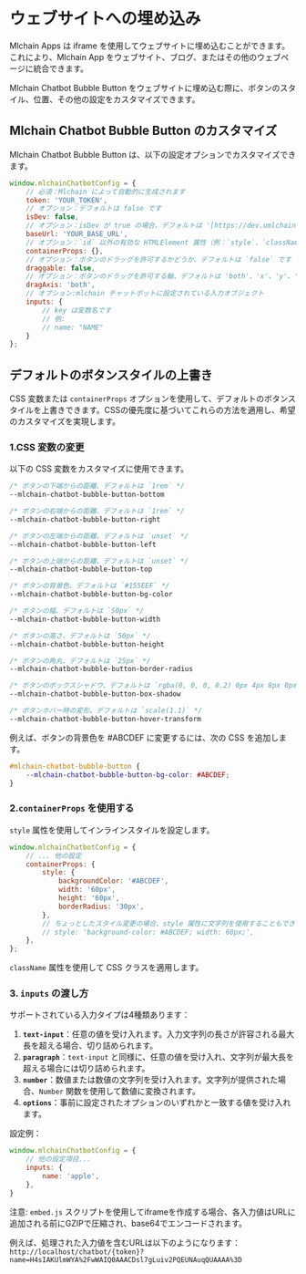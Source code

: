 # ウェブサイトへの埋め込み

Mlchain Apps は iframe を使用してウェブサイトに埋め込むことができます。これにより、Mlchain App をウェブサイト、ブログ、またはその他のウェブページに統合できます。

Mlchain Chatbot Bubble Button をウェブサイトに埋め込む際に、ボタンのスタイル、位置、その他の設定をカスタマイズできます。

## Mlchain Chatbot Bubble Button のカスタマイズ

Mlchain Chatbot Bubble Button は、以下の設定オプションでカスタマイズできます。

```javascript
window.mlchainChatbotConfig = {
    // 必須：Mlchain によって自動的に生成されます
    token: 'YOUR_TOKEN',
    // オプション：デフォルトは false です
    isDev: false,
    // オプション：isDev が true の場合、デフォルトは '[https://dev.umlchain.app](https://dev.umlchain.app)'、それ以外の場合は '[https://umlchain.app](https://umlchain.app)' です
    baseUrl: 'YOUR_BASE_URL',
    // オプション：`id` 以外の有効な HTMLElement 属性（例：`style`、`className` など）を受け入れます
    containerProps: {},
    // オプション：ボタンのドラッグを許可するかどうか、デフォルトは `false` です
    draggable: false,
    // オプション：ボタンのドラッグを許可する軸、デフォルトは 'both'、'x'、'y'、'both' のいずれかを指定できます
    dragAxis: 'both',
    // オプション:mlchain チャットボットに設定されている入力オブジェクト
    inputs: {
        // key は変数名です
        // 例:
        // name: "NAME"
    }
};
```

## デフォルトのボタンスタイルの上書き

CSS 変数または `containerProps` オプションを使用して、デフォルトのボタンスタイルを上書きできます。CSSの優先度に基づいてこれらの方法を適用し、希望のカスタマイズを実現します。

### 1.CSS 変数の変更

以下の CSS 変数をカスタマイズに使用できます。

```css
/* ボタンの下端からの距離、デフォルトは `1rem` */
--mlchain-chatbot-bubble-button-bottom

/* ボタンの右端からの距離、デフォルトは `1rem` */
--mlchain-chatbot-bubble-button-right

/* ボタンの左端からの距離、デフォルトは `unset` */
--mlchain-chatbot-bubble-button-left

/* ボタンの上端からの距離、デフォルトは `unset` */
--mlchain-chatbot-bubble-button-top

/* ボタンの背景色、デフォルトは `#155EEF` */
--mlchain-chatbot-bubble-button-bg-color

/* ボタンの幅、デフォルトは `50px` */
--mlchain-chatbot-bubble-button-width

/* ボタンの高さ、デフォルトは `50px` */
--mlchain-chatbot-bubble-button-height

/* ボタンの角丸、デフォルトは `25px` */
--mlchain-chatbot-bubble-button-border-radius

/* ボタンのボックスシャドウ、デフォルトは `rgba(0, 0, 0, 0.2) 0px 4px 8px 0px)` */
--mlchain-chatbot-bubble-button-box-shadow

/* ボタンホバー時の変形、デフォルトは `scale(1.1)` */
--mlchain-chatbot-bubble-button-hover-transform
```

例えば、ボタンの背景色を #ABCDEF に変更するには、次の CSS を追加します。

```css
#mlchain-chatbot-bubble-button {
    --mlchain-chatbot-bubble-button-bg-color: #ABCDEF;
}
```

### 2.`containerProps` を使用する

`style` 属性を使用してインラインスタイルを設定します。

```javascript
window.mlchainChatbotConfig = {
    // ... 他の設定
    containerProps: {
        style: {
            backgroundColor: '#ABCDEF',
            width: '60px',
            height: '60px',
            borderRadius: '30px',
        },
        // ちょっとしたスタイル変更の場合、style 属性に文字列を使用することもできます。
        // style: 'background-color: #ABCDEF; width: 60px;',
    },
};
```

`className` 属性を使用して CSS クラスを適用します。

### 3. `inputs` の渡し方

サポートされている入力タイプは4種類あります：

1. **`text-input`**：任意の値を受け入れます。入力文字列の長さが許容される最大長を超える場合、切り詰められます。
2. **`paragraph`**：`text-input` と同様に、任意の値を受け入れ、文字列が最大長を超える場合には切り詰められます。
3. **`number`**：数値または数値の文字列を受け入れます。文字列が提供された場合、`Number` 関数を使用して数値に変換されます。
4. **`options`**：事前に設定されたオプションのいずれかと一致する値を受け入れます。

設定例：

```javascript
window.mlchainChatbotConfig = {
    // 他の設定項目...
    inputs: {
        name: 'apple',
    },
}
```

注意: `embed.js` スクリプトを使用してiframeを作成する場合、各入力値はURLに追加される前にGZIPで圧縮され、base64でエンコードされます。

例えば、処理された入力値を含むURLは以下のようになります：
`http://localhost/chatbot/{token}?name=H4sIAKUlmWYA%2FwWAIQ0AAACDsl7gLuiv2PQEUNAuqQUAAAA%3D`